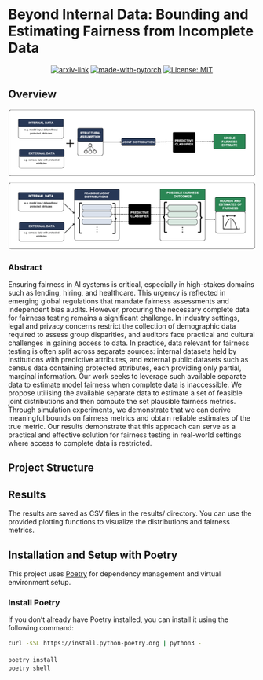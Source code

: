 # Beyond Internal Data: Bounding and Estimating Fairness from Incomplete Data

<div align="center">

  [![arxiv-link](https://img.shields.io/badge/Paper-PDF-red?style=flat&logo=arXiv&logoColor=red)](#)
  [![made-with-pytorch](https://img.shields.io/badge/Made%20with-PyTorch-brightgreen)](https://pytorch.org/)
  [![License: MIT](https://img.shields.io/badge/License-MIT-yellow.svg)](https://opensource.org/licenses/MIT)
</div>

## Overview
<p align="center">
  <img src="docs/figs/framework.png" width="600">
</a>
<br />

### Abstract
Ensuring fairness in AI systems is critical, especially in high-stakes domains such as lending, hiring, and healthcare. This urgency is reflected in emerging global regulations that mandate fairness assessments and independent bias audits. However, procuring the necessary complete data for fairness testing remains a significant challenge. In industry settings, legal and privacy concerns restrict the collection of demographic data required to assess group disparities, and auditors face practical and cultural challenges in gaining access to data. In practice, data relevant for fairness testing is often split across separate sources: internal datasets held by institutions with predictive attributes, and external public datasets such as census data containing protected attributes, each providing only partial, marginal information. Our work seeks to leverage such available separate data to estimate model fairness when complete data is inaccessible. We propose utilising the available separate data to estimate a set of feasible joint distributions and then compute the set plausible fairness metrics. Through simulation experiments, we demonstrate that we can derive meaningful bounds on fairness metrics and obtain reliable estimates of the true metric. Our results demonstrate that this approach can serve as a practical and effective solution for fairness testing in real-world settings where access to complete data is restricted.

## Project Structure


## Results 

The results are saved as CSV files in the results/ directory. You can use the provided plotting functions to visualize the distributions and fairness metrics.


## Installation and Setup with Poetry

This project uses [Poetry](https://python-poetry.org/) for dependency management and virtual environment setup.

### Install Poetry
If you don’t already have Poetry installed, you can install it using the following command:
```bash
curl -sSL https://install.python-poetry.org | python3 -

poetry install
poetry shell
